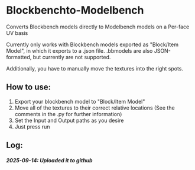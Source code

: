 # Blockbenchto-Modelbench
Converts Blockbench models directly to Modelbench models on a Per-face UV basis

Currently only works with Blockbench models exported as "Block/Item Model", in which it exports to a .json file.
.bbmodels are also JSON-formatted, but currently are not supported.

Additionally, you have to manually move the textures into the right spots.

## How to use:
1. Export your blockbench model to "Block/Item Model"
2. Move all of the textures to their correct relative locations (See the comments in the .py for further information)
3. Set the Input and Output paths as you desire
4. Just press run 

## Log:
##### 2025-09-14: Uploaded it to github
